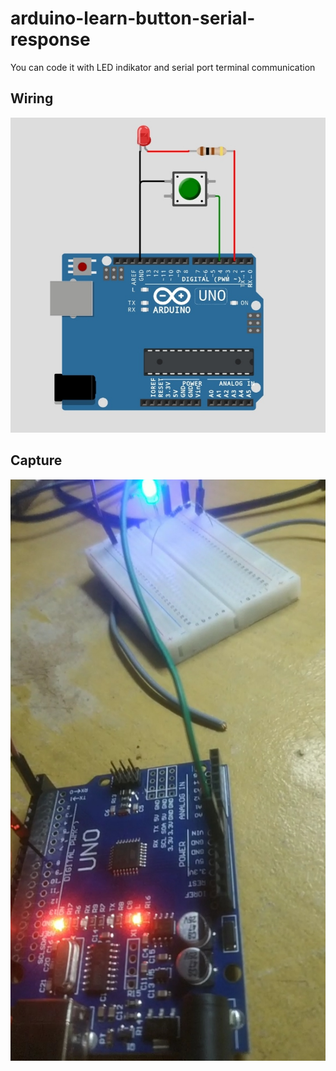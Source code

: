 # arduino-learn-button-serial-response
You can code it with LED indikator and serial port terminal communication
## Wiring
<img src="capture/wiring.jpg"><br>
## Capture
<img src="capture/capture-1.jpg"><br>
